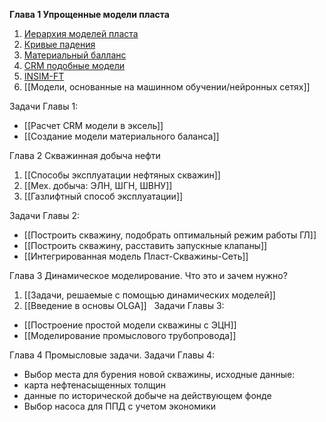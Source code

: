 **Глава 1 Упрощенные модели пласта**
1. [Иерархия моделей пласта](✏️%20Lecture/Иерархия%20моделей%20пласта.md)
2. [Кривые падения](✏️%20Lecture/Кривые%20падения.md)
3. [Материальный балланс](✏️%20Lecture/Материальный%20балланс.md)
4. [CRM подобные модели](✏️%20Lecture/CRM%20подобные%20модели.md)
5. [INSIM-FT](INSIM-FT.md)
6. [[Модели, основанные на машинном обучении/нейронных сетях]]

Задачи Главы 1:
- [[Расчет CRM модели в эксель]]
- [[Создание модели материального баланса]]

Глава 2 Скважинная добыча нефти
1. [[Способы эксплуатации нефтяных скважин]]
2. [[Мех. добыча: ЭЛН, ШГН, ШВНУ]]
3. [[Газлифтный способ эксплуатации]]

Задачи Главы 2:
- [[Построить скважину, подобрать оптимальный режим работы ГЛ]]
- [[Построить скважину, расставить запускные клапаны]]
- [[Интегрированная модель Пласт-Скважины-Сеть]]

Глава 3 Динамическое моделирование. Что это и зачем нужно?
1. [[Задачи, решаемые с помощью динамических моделей]]
2. [[Введение в основы OLGA]]
  
Задачи Главы 3:  
- [[Построение простой модели скважины с ЭЦН]]
- [[Моделирование промыслового трубопровода]]

Глава 4 Промысловые задачи.
Задачи Главы 4:
- Выбор места для бурения новой скважины, исходные данные:
- карта нефтенасыщенных толщин
- данные по исторической добыче на действующем фонде
- Выбор насоса для ППД с учетом экономики